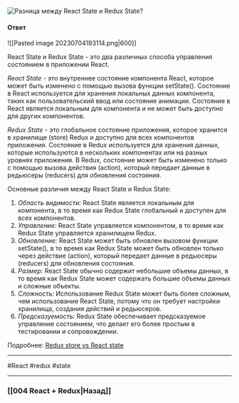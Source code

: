 ![Разница между React State и Redux State?](https://youtu.be/HBSAjY-xh3k?t=638)

#### Ответ

![[Pasted image 20230704193114.png|600]]

React State и Redux State - это два различных способа управления состоянием в приложении React.

*React State* - это внутреннее состояние компонента React, которое может быть изменено с помощью вызова функции setState(). Состояние в React используется для хранения локальных данных компонента, таких как пользовательский ввод или состояние анимации. Состояние в React является локальным для компонента и не может быть доступно для других компонентов.

*Redux State* - это глобальное состояние приложения, которое хранится в хранилище (store) Redux и доступно для всех компонентов приложения. Состояние в Redux используется для хранения данных, которые используются в нескольких компонентах или на разных уровнях приложения. В Redux, состояние может быть изменено только с помощью вызова действия (action), который передает данные в редьюсеры (reducers) для обновления состояния.

Основные различия между React State и Redux State:
1. *Область видимости:* React State является локальным для компонента, в то время как Redux State глобальный и доступен для всех компонентов.
2. *Управление:* React State управляется компонентом, в то время как Redux State управляется хранилищем Redux.
3. *Обновление:* React State может быть обновлен вызовом функции setState(), в то время как Redux State может быть обновлен только через действие (action), который передает данные в редьюсеры (reducers) для обновления состояния.
4. *Размер:* React State обычно содержит небольшие объемы данных, в то время как Redux State может содержать большие объемы данных и сложные объекты.
5. *Сложность:* Использование Redux State может быть более сложным, чем использование React State, потому что он требует настройки хранилища, создания действий и редьюсеров.
6. *Предсказуемость:* Redux State обеспечивает предсказуемое управление состоянием, что делает его более простым в тестировании и сопровождении.

Подробнее: [Redux store vs React state](https://habr.com/ru/articles/509118/)

____
#React #redux #state

____

### [[004 React + Redux|Назад]]